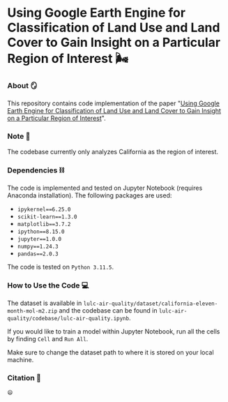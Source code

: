 # Using Google Earth Engine for Classification of Land Use and Land Cover to Gain Insight on a Particular Region of Interest 🌬️
### About 🪞

This repository contains code implementation of the paper "[Using Google Earth Engine for Classification of Land Use and Land Cover to Gain Insight on a Particular Region of Interest](https://docs.google.com/document/d/1p0YVHwsrCYGXpL26UvW9PkMp81LerD2MF_px0ZjUjGU/edit?usp=sharing)".
### Note 📓
The codebase currently only analyzes California as the region of interest.

### Dependencies ⛓️

The code is implemented and tested on Jupyter Notebook (requires Anaconda installation). The following packages are used:

- `ipykernel==6.25.0`
- `scikit-learn==1.3.0`
- `matplotlib==3.7.2`
- `ipython==8.15.0`
- `jupyter==1.0.0`
- `numpy==1.24.3`
- `pandas==2.0.3`

The code is tested on `Python 3.11.5`.

### How to Use the Code 💻

The dataset is available in `lulc-air-quality/dataset/california-eleven-month-mol-m2.zip` and the codebase can be found in `lulc-air-quality/codebase/lulc-air-quality.ipynb`.

If you would like to train a model within Jupyter Notebook, run all the cells by finding `Cell` and `Run All`.

Make sure to change the dataset path to where it is stored on your local machine.

### Citation 🤝
```
😄
```
